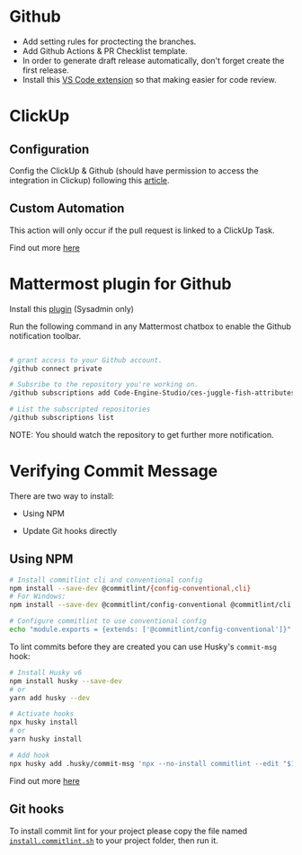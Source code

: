 # Github

- Add setting rules for proctecting the branches.
- Add Github Actions & PR Checklist template.
- In order to generate draft release automatically, don't forget create the first release.
- Install this [VS Code extension](https://marketplace.visualstudio.com/items?itemName=GitHub.vscode-pull-request-github) so that making easier for code review.

# ClickUp

## Configuration

Config the ClickUp & Github (should have permission to access the integration in Clickup) following this [article](https://docs.clickup.com/en/articles/856285-github).

## Custom Automation

This action will only occur if the pull request is linked to a ClickUp Task.

Find out more [here](https://docs.clickup.com/en/articles/4188427-github-automations)

# Mattermost plugin for Github

Install this [plugin](https://github.com/mattermost/mattermost-plugin-github) (Sysadmin only)

Run the following command in any Mattermost chatbox to enable the Github notification toolbar.

```sh

# grant access to your Github account.
/github connect private

# Subsribe to the repository you're working on.
/github subscriptions add Code-Engine-Studio/ces-juggle-fish-attributes issues,issue_comments,pulls,label:"urgent"

# List the subscripted repositories
/github subscriptions list

```

NOTE: You should watch the repository to get further more notification.

# Verifying Commit Message

There are two way to install:

- Using NPM

- Update Git hooks directly

## Using NPM

```sh
# Install commitlint cli and conventional config
npm install --save-dev @commitlint/{config-conventional,cli}
# For Windows:
npm install --save-dev @commitlint/config-conventional @commitlint/cli

# Configure commitlint to use conventional config
echo "module.exports = {extends: ['@commitlint/config-conventional']}" > commitlint.config.js
```

To lint commits before they are created you can use Husky's `commit-msg` hook:

```sh
# Install Husky v6
npm install husky --save-dev
# or
yarn add husky --dev

# Activate hooks
npx husky install
# or
yarn husky install

# Add hook
npx husky add .husky/commit-msg 'npx --no-install commitlint --edit "$1"'
```

Find out more [here](https://commitlint.js.org/#/guides-local-setup)

## Git hooks

To install commit lint for your project please copy the file named [`install.commitlint.sh`](./install.commitlint.sh) to your project folder, then run it.

